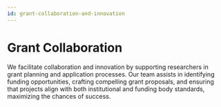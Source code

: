 ```yaml
---
id: grant-collaboration-and-innovation
---
```


# Grant Collaboration

We facilitate collaboration and innovation by supporting researchers in grant planning and application processes. Our team assists in identifying funding opportunities, crafting compelling grant proposals, and ensuring that projects align with both institutional and funding body standards, maximizing the chances of success.
